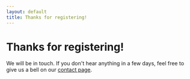```yaml
---
layout: default
title: Thanks for registering!
---
```


# Thanks for registering!

We will be in touch. If you don't hear anything in a few days, feel free to give us a bell on our [contact page](/contact).
